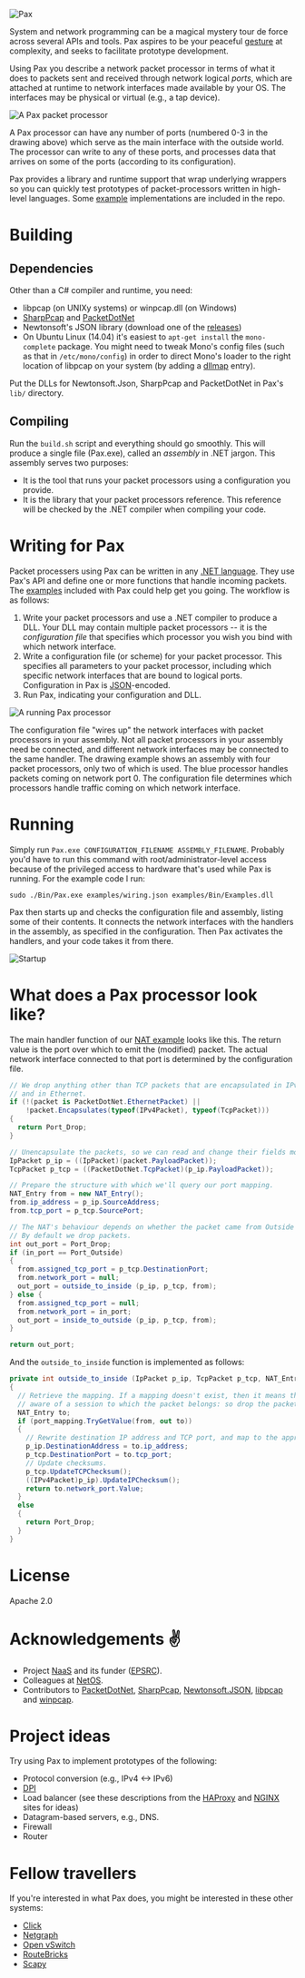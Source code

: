 ![Pax](http://www.cl.cam.ac.uk/~ns441/pax/pax.png)

System and network programming can be a magical mystery tour de force across
several APIs and tools.  Pax aspires to be your peaceful
[gesture](http://en.wikipedia.org/wiki/V_sign) at complexity, and seeks to
facilitate prototype development.

Using Pax you describe a network packet processor in terms of what it does to
packets sent and received through network logical *ports*, which are attached
at runtime to network interfaces made available by your OS. The interfaces may
be physical or virtual (e.g., a tap device).

![A Pax packet processor](http://www.cl.cam.ac.uk/~ns441/pax/packetproc.png)

A Pax processor can have any number of ports (numbered 0-3 in the drawing
above) which serve as the main interface with the outside world. The processor
can write to any of these ports, and processes data that arrives on some of the
ports (according to its configuration).

Pax provides a library and runtime support that wrap underlying wrappers so
you can quickly test prototypes of packet-processors written in high-level
languages. Some [example](https://github.com/niksu/pax/tree/master/examples) implementations are included in the repo.

# Building
## Dependencies
Other than a C# compiler and runtime, you need:
* libpcap (on UNIXy systems) or winpcap.dll (on Windows)
* [SharpPcap](https://github.com/chmorgan/sharppcap) and [PacketDotNet](https://github.com/chmorgan/packetnet)
* Newtonsoft's JSON library (download one of the [releases](https://github.com/JamesNK/Newtonsoft.Json/releases))
* On Ubuntu Linux (14.04) it's easiest to `apt-get install` the `mono-complete`
package. You might need to tweak Mono's config files (such as that in
`/etc/mono/config`) in order to direct Mono's loader to the right location of
libpcap on your system (by adding a
[dllmap](http://www.mono-project.com/docs/advanced/pinvoke/dllmap/) entry).

Put the DLLs for Newtonsoft.Json, SharpPcap and PacketDotNet in Pax's `lib/` directory.

## Compiling
Run the `build.sh` script and everything should go smoothly.
This will produce a single file (Pax.exe), called an *assembly* in .NET jargon. This assembly serves two purposes:
* It is the tool that runs your packet processors using a configuration you provide.
* It is the library that your packet processors reference. This reference will be checked by the .NET compiler when compiling your code.

# Writing for Pax
Packet processers using Pax can be written in any [.NET language](https://en.wikipedia.org/wiki/List_of_CLI_languages).
They use Pax's API and define one or more functions that handle incoming packets.
The [examples](https://github.com/niksu/pax/tree/master/examples) included with Pax could help get you going.
The workflow is as follows:

1. Write your packet processors and use a .NET compiler to produce a DLL. Your DLL may contain multiple packet processors -- it is the *configuration file* that specifies which processor you wish you bind with which network interface.
2. Write a configuration file (or scheme) for your packet processor. This specifies all parameters to your packet processor, including which specific network interfaces that are bound to logical ports. Configuration in Pax is [JSON](https://en.wikipedia.org/wiki/JSON)-encoded.
3. Run Pax, indicating your configuration and DLL.

![A running Pax processor](http://www.cl.cam.ac.uk/~ns441/pax/running.png)

The configuration file "wires up" the network interfaces with packet processors in your assembly. Not all packet processors in your assembly need be connected, and different network interfaces may be connected to the same handler.
The drawing example shows an assembly with four packet processors, only two of which is used. The blue processor handles packets coming on network port 0. The configuration file determines which processors handle traffic coming on which network interface.

# Running
Simply run `Pax.exe CONFIGURATION_FILENAME ASSEMBLY_FILENAME`.
Probably you'd have to run this command with root/administrator-level access
because of the privileged access to hardware that's used while Pax is running.
For the example code I run:
```
sudo ./Bin/Pax.exe examples/wiring.json examples/Bin/Examples.dll
```

Pax then starts up and checks the configuration file and assembly, listing some of their contents.
It connects the network interfaces with the handlers in the assembly, as specified in the configuration.
Then Pax activates the handlers, and your code takes it from there.

![Startup](http://www.cl.cam.ac.uk/~ns441/pax/start_screenshot.png)


# What does a Pax processor look like?
The main handler function of our [NAT example](https://github.com/niksu/pax/blob/master/examples/NAT.cs) looks like this.
The return value is the port over which to emit the (modified) packet. The
actual network interface connected to that port is determined by the
configuration file.
```csharp
// We drop anything other than TCP packets that are encapsulated in IPv4,
// and in Ethernet.
if (!(packet is PacketDotNet.EthernetPacket) ||
    !packet.Encapsulates(typeof(IPv4Packet), typeof(TcpPacket)))
{
  return Port_Drop;
}

// Unencapsulate the packets, so we can read and change their fields more easily.
IpPacket p_ip = ((IpPacket)(packet.PayloadPacket));
TcpPacket p_tcp = ((PacketDotNet.TcpPacket)(p_ip.PayloadPacket));

// Prepare the structure with which we'll query our port mapping.
NAT_Entry from = new NAT_Entry();
from.ip_address = p_ip.SourceAddress;
from.tcp_port = p_tcp.SourcePort;

// The NAT's behaviour depends on whether the packet came from Outside or Inside.
// By default we drop packets.
int out_port = Port_Drop;
if (in_port == Port_Outside)
{
  from.assigned_tcp_port = p_tcp.DestinationPort;
  from.network_port = null;
  out_port = outside_to_inside (p_ip, p_tcp, from);
} else {
  from.assigned_tcp_port = null;
  from.network_port = in_port;
  out_port = inside_to_outside (p_ip, p_tcp, from);
}

return out_port;
```
And the `outside_to_inside` function is implemented as follows:
```csharp
private int outside_to_inside (IpPacket p_ip, TcpPacket p_tcp, NAT_Entry from)
{
  // Retrieve the mapping. If a mapping doesn't exist, then it means that we're not
  // aware of a session to which the packet belongs: so drop the packet.
  NAT_Entry to;
  if (port_mapping.TryGetValue(from, out to))
  {
    // Rewrite destination IP address and TCP port, and map to the appropriate Inside port.
    p_ip.DestinationAddress = to.ip_address;
    p_tcp.DestinationPort = to.tcp_port;
    // Update checksums.
    p_tcp.UpdateTCPChecksum();
    ((IPv4Packet)p_ip).UpdateIPChecksum();
    return to.network_port.Value;
  }
  else
  {
    return Port_Drop;
  }
}
```

# License
Apache 2.0

# Acknowledgements :v:
* Project [NaaS](http://www.naas-project.org/) and its funder ([EPSRC](http://epsrc.ac.uk)).
* Colleagues at [NetOS](http://www.cl.cam.ac.uk/research/srg/netos/).
* Contributors to [PacketDotNet](https://github.com/chmorgan/packetnet), [SharpPcap](https://github.com/chmorgan/sharppcap), [Newtonsoft.JSON](https://github.com/JamesNK/Newtonsoft.Json/), [libpcap](http://www.tcpdump.org/) and [winpcap](http://www.winpcap.org/).

# Project ideas
Try using Pax to implement prototypes of the following:
* Protocol conversion (e.g., IPv4 <-> IPv6)
* [DPI](https://en.wikipedia.org/wiki/Deep_packet_inspection)
* Load balancer (see these descriptions from the [HAProxy](http://1wt.eu/articles/2006_lb/index.html) and [NGINX](http://nginx.org/en/docs/http/load_balancing.html) sites for ideas)
* Datagram-based servers, e.g., DNS.
* Firewall
* Router

# Fellow travellers
If you're interested in what Pax does, you might be interested in these other systems:
* [Click](http://read.cs.ucla.edu/click/click)
* [Netgraph](https://en.wikipedia.org/wiki/Netgraph)
* [Open vSwitch](https://en.wikipedia.org/wiki/Open_vSwitch)
* [RouteBricks](routebricks.org)
* [Scapy](https://en.wikipedia.org/wiki/Scapy)
